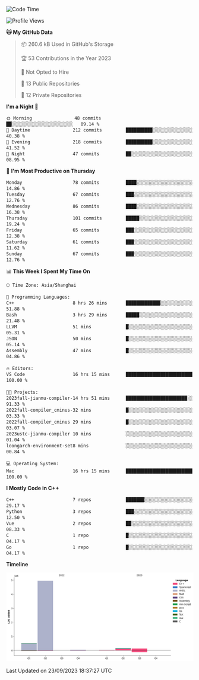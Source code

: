 <!--START_SECTION:waka-->
![Code Time](http://img.shields.io/badge/Code%20Time-201%20hrs-blue)

![Profile Views](http://img.shields.io/badge/Profile%20Views-5-blue)

**🐱 My GitHub Data** 

> 📦 260.6 kB Used in GitHub's Storage 
 > 
> 🏆 53 Contributions in the Year 2023
 > 
> 🚫 Not Opted to Hire
 > 
> 📜 13 Public Repositories 
 > 
> 🔑 12 Private Repositories 
 > 
**I'm a Night 🦉** 

```text
🌞 Morning                48 commits          ██░░░░░░░░░░░░░░░░░░░░░░░   09.14 % 
🌆 Daytime                212 commits         ██████████░░░░░░░░░░░░░░░   40.38 % 
🌃 Evening                218 commits         ██████████░░░░░░░░░░░░░░░   41.52 % 
🌙 Night                  47 commits          ██░░░░░░░░░░░░░░░░░░░░░░░   08.95 % 
```
📅 **I'm Most Productive on Thursday** 

```text
Monday                   78 commits          ████░░░░░░░░░░░░░░░░░░░░░   14.86 % 
Tuesday                  67 commits          ███░░░░░░░░░░░░░░░░░░░░░░   12.76 % 
Wednesday                86 commits          ████░░░░░░░░░░░░░░░░░░░░░   16.38 % 
Thursday                 101 commits         █████░░░░░░░░░░░░░░░░░░░░   19.24 % 
Friday                   65 commits          ███░░░░░░░░░░░░░░░░░░░░░░   12.38 % 
Saturday                 61 commits          ███░░░░░░░░░░░░░░░░░░░░░░   11.62 % 
Sunday                   67 commits          ███░░░░░░░░░░░░░░░░░░░░░░   12.76 % 
```


📊 **This Week I Spent My Time On** 

```text
🕑︎ Time Zone: Asia/Shanghai

💬 Programming Languages: 
C++                      8 hrs 26 mins       █████████████░░░░░░░░░░░░   51.88 % 
Bash                     3 hrs 29 mins       █████░░░░░░░░░░░░░░░░░░░░   21.48 % 
LLVM                     51 mins             █░░░░░░░░░░░░░░░░░░░░░░░░   05.31 % 
JSON                     50 mins             █░░░░░░░░░░░░░░░░░░░░░░░░   05.14 % 
Assembly                 47 mins             █░░░░░░░░░░░░░░░░░░░░░░░░   04.86 % 

🔥 Editors: 
VS Code                  16 hrs 15 mins      █████████████████████████   100.00 % 

🐱‍💻 Projects: 
2023fall-jianmu-compiler-14 hrs 51 mins      ███████████████████████░░   91.33 % 
2022fall-compiler_cminus-32 mins             █░░░░░░░░░░░░░░░░░░░░░░░░   03.33 % 
2022fall-compiler_cminus 29 mins             █░░░░░░░░░░░░░░░░░░░░░░░░   03.07 % 
2023ustc-jianmu-compiler 10 mins             ░░░░░░░░░░░░░░░░░░░░░░░░░   01.04 % 
loongarch-environment-set8 mins              ░░░░░░░░░░░░░░░░░░░░░░░░░   00.84 % 

💻 Operating System: 
Mac                      16 hrs 15 mins      █████████████████████████   100.00 % 
```

**I Mostly Code in C++** 

```text
C++                      7 repos             ███████░░░░░░░░░░░░░░░░░░   29.17 % 
Python                   3 repos             ███░░░░░░░░░░░░░░░░░░░░░░   12.50 % 
Vue                      2 repos             ██░░░░░░░░░░░░░░░░░░░░░░░   08.33 % 
C                        1 repo              █░░░░░░░░░░░░░░░░░░░░░░░░   04.17 % 
Go                       1 repo              █░░░░░░░░░░░░░░░░░░░░░░░░   04.17 % 
```



**Timeline**

![Lines of Code chart](https://raw.githubusercontent.com/xkz0777/xkz0777/master/assets/bar_graph.png)


 Last Updated on 23/09/2023 18:37:27 UTC
<!--END_SECTION:waka-->
